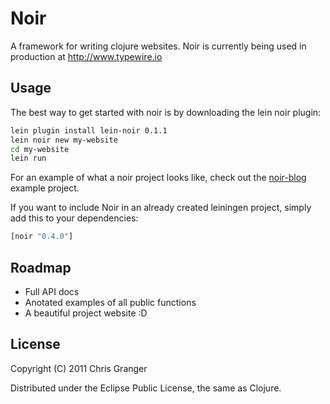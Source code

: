 # Noir

A framework for writing clojure websites. Noir is currently being used in production at http://www.typewire.io

## Usage

The best way to get started with noir is by downloading the lein noir plugin:

```bash
lein plugin install lein-noir 0.1.1
lein noir new my-website
cd my-website
lein run
```

For an example of what a noir project looks like, check out the [noir-blog](https://github.com/ibdknox/Noir-blog) example project.

If you want to include Noir in an already created leiningen project, simply add this to your dependencies:

```clojure
[noir "0.4.0"]
```

## Roadmap

* Full API docs
* Anotated examples of all public functions
* A beautiful project website :D

## License

Copyright (C) 2011 Chris Granger

Distributed under the Eclipse Public License, the same as Clojure.
